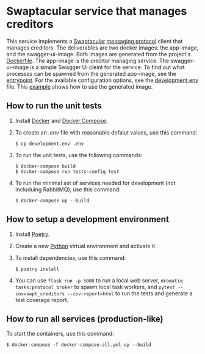 Swaptacular service that manages creditors
==========================================

This service implements a
[Swaptacular](https://github.com/epandurski/swaptacular) [messaging
protocol](https://epandurski.github.io/swaptacular/protocol.pdf)
client that manages creditors. The deliverables are two docker images:
the app-image, and the swagger-ui-image. Both images are generated
from the project's
[Dockerfile](https://github.com/epandurski/swpt_creditors/blob/master/Dockerfile). The
app-image is the creditor managing service. The swagger-ui-image is a
simple Swagger UI cleint for the service. To find out what processes
can be spawned from the generated app-image, see the
[entrypoint](https://github.com/epandurski/swpt_creditors/blob/master/docker/entrypoint.sh). For
the available configuration options, see the
[development.env](https://github.com/epandurski/swpt_creditors/blob/master/development.env)
file.  This
[example](https://github.com/epandurski/swpt_creditors/blob/master/docker-compose-all.yml)
shows how to use the generated image.


How to run the unit tests
-------------------------

1.  Install [Docker](https://docs.docker.com/) and [Docker
    Compose](https://docs.docker.com/compose/).

2.  To create an *.env* file with reasonable defalut values, use this
    command:

        $ cp development.env .env

3.  To run the unit tests, use the following commands:

        $ docker-compose build
        $ docker-compose run tests-config test

4.  To run the minimal set of services needed for development (not
    includuing RabbitMQ), use this command:

        $ docker-compose up --build


How to setup a development environment
--------------------------------------

1.  Install [Poetry](https://poetry.eustace.io/docs/).

2.  Create a new [Python](https://docs.python.org/) virtual
    environment and activate it.

3.  To install dependencies, use this command:

        $ poetry install

4.  You can use `flask run -p 5000` to run a local web server,
    `dramatiq tasks:protocol_broker` to spawn local task workers, and
    `pytest --cov=swpt_creditors --cov-report=html` to run the tests
    and generate a test coverage report.


How to run all services (production-like)
-----------------------------------------

To start the containers, use this command:

    $ docker-compose -f docker-compose-all.yml up --build
